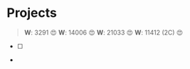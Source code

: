 Projects
========



>**W**: 3291 :heart_eyes:
>**W**: 14006 :heart_eyes:
>**W**: 21033 :heart_eyes:
>**W**: 11412 (2C) :heart_eyes:

- [ ]
- 
